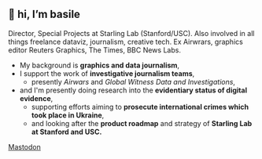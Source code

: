 ## 👋 hi, I’m basile

Director, Special Projects at Starling Lab (Stanford/USC). Also involved in all things freelance dataviz, journalism, creative tech. Ex Airwrars, graphics editor Reuters Graphics, The Times, BBC News Labs.


- My background is **graphics and data journalism**,
- I support the work of **investigative journalism teams**, 
  - presently *Airwars* and *Global Witness Data and Investigations*,
- and I'm presently doing research into the **evidentiary status of digital evidence**,
  - supporting efforts aiming to **prosecute international crimes which took place in Ukraine**,
  - and looking after the **product roadmap** and strategy of **Starling Lab at Stanford and USC.**


<a rel="me" href="https://vis.social/@basilesimon">Mastodon</a>
